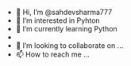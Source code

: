 - 👋 Hi, I’m @sahdevsharma777
- 👀 I’m interested in Pyhton
-  🌱 I’m currently learning Python
- 
- 💞️ I’m looking to collaborate on ...
- 📫 How to reach me ...

<!---
sahdevsharma777/sahdevsharma777 is a ✨ special ✨ repository because its `README.md` (this file) appears on your GitHub profile.
You can click the Preview link to take a look at your changes.
--->
